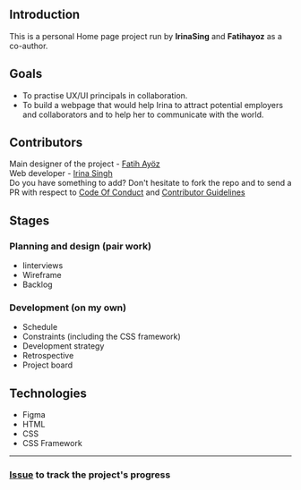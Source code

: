 ## Introduction
This is a personal Home page project run by **IrinaSing** and **Fatihayoz** as a co-author. 

## Goals  
- To practise UX/UI principals in collaboration.
- To build a webpage that would help Irina to attract potential employers and collaborators and to help her to communicate with the world.

## Contributors
Main designer of the project - [Fatih Ayöz](https://github.com/Fatihayoz)  
Web developer - [Irina Singh](https://github.com/IrinaSing)  
Do you have something to add? Don't hesitate to fork the repo and to send a PR with respect to [Code Of Conduct](https://github.com/IrinaSing/Home-page-Irina/blob/main/CODE_OF_CONDUCT.md) and [Contributor Guidelines](https://github.com/IrinaSing/Home-page-Irina/blob/main/CONTRIBUTING.md)

## Stages

### Planning and design (pair work)
- Iinterviews
- Wireframe
- Backlog

### Development (on my own)
- Schedule
- Constraints (including the CSS framework)
- Development strategy
- Retrospective
- Project board

 
## Technologies
- Figma
- HTML
- CSS
- CSS Framework
----  
### [Issue](https://github.com/HackYourFutureBelgium/class-13-14/issues/146) to track the project's progress 
